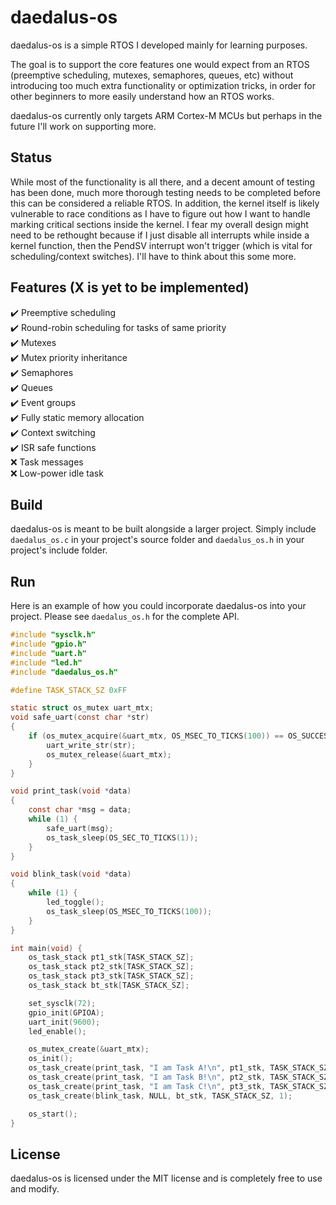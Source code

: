 # daedalus-os
daedalus-os is a simple RTOS I developed mainly for learning purposes.

The goal is to support the core features one would expect from an RTOS (preemptive scheduling, mutexes, semaphores, queues, etc)
without introducing too much extra functionality or optimization tricks, in order for other beginners to more easily understand how an RTOS works.

daedalus-os currently only targets ARM Cortex-M MCUs but perhaps in the future I'll work on supporting more.

## Status
While most of the functionality is all there, and a decent amount of testing has been done, much more thorough testing needs to be completed before this
can be considered a reliable RTOS. In addition, the kernel itself is likely vulnerable to race conditions as I have to figure out how I want to handle
marking critical sections inside the kernel. I fear my overall design might need to be rethought because if I just disable all interrupts while inside
a kernel function, then the PendSV interrupt won't trigger (which is vital for scheduling/context switches). I'll have to think about this some more.

## Features (X is yet to be implemented)
:heavy_check_mark: Preemptive scheduling  
:heavy_check_mark: Round-robin scheduling for tasks of same priority  
:heavy_check_mark: Mutexes  
:heavy_check_mark: Mutex priority inheritance  
:heavy_check_mark: Semaphores  
:heavy_check_mark: Queues  
:heavy_check_mark: Event groups  
:heavy_check_mark: Fully static memory allocation  
:heavy_check_mark: Context switching   
:heavy_check_mark: ISR safe functions  
:x: Task messages  
:x: Low-power idle task  

## Build
daedalus-os is meant to be built alongside a larger project. Simply include `daedalus_os.c` in your project's source folder and `daedalus_os.h` in your project's include folder.

## Run
Here is an example of how you could incorporate daedalus-os into your project. Please see `daedalus_os.h` for the complete API.

```c
#include "sysclk.h"
#include "gpio.h"
#include "uart.h"
#include "led.h"
#include "daedalus_os.h"

#define TASK_STACK_SZ 0xFF

static struct os_mutex uart_mtx;
void safe_uart(const char *str)
{
    if (os_mutex_acquire(&uart_mtx, OS_MSEC_TO_TICKS(100)) == OS_SUCCESS) {
        uart_write_str(str);
        os_mutex_release(&uart_mtx);
    }
}

void print_task(void *data)
{
    const char *msg = data;
    while (1) {
        safe_uart(msg);
        os_task_sleep(OS_SEC_TO_TICKS(1));
    }
}

void blink_task(void *data)
{
    while (1) {
        led_toggle();
        os_task_sleep(OS_MSEC_TO_TICKS(100));
    }
}

int main(void) {
    os_task_stack pt1_stk[TASK_STACK_SZ];
    os_task_stack pt2_stk[TASK_STACK_SZ];
    os_task_stack pt3_stk[TASK_STACK_SZ];
    os_task_stack bt_stk[TASK_STACK_SZ];

    set_sysclk(72);
    gpio_init(GPIOA);
    uart_init(9600);
    led_enable();

    os_mutex_create(&uart_mtx);
    os_init();
    os_task_create(print_task, "I am Task A!\n", pt1_stk, TASK_STACK_SZ, 1);
    os_task_create(print_task, "I am Task B!\n", pt2_stk, TASK_STACK_SZ, 1);
    os_task_create(print_task, "I am Task C!\n", pt3_stk, TASK_STACK_SZ, 1);
    os_task_create(blink_task, NULL, bt_stk, TASK_STACK_SZ, 1);

    os_start();
}
```

## License
daedalus-os is licensed under the MIT license and is completely free to use and modify.
